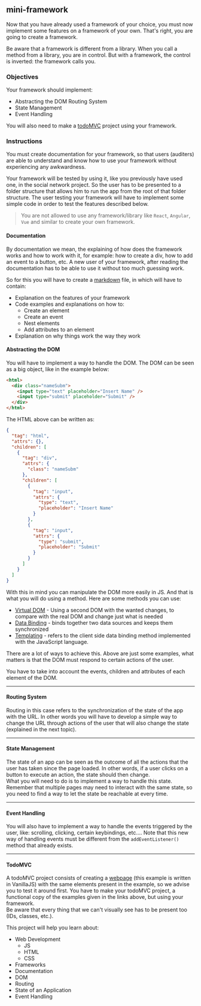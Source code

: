 ## mini-framework

Now that you have already used a framework of your choice, you must now implement some features on a framework of your own. That's right, you are going to create a framework.

Be aware that a framework is different from a library. When you call a method from a library, you are in control. But with a framework, the control is inverted: the framework calls you.

### Objectives

Your framework should implement:

- Abstracting the DOM
  Routing System
- State Management
- Event Handling

You will also need to make a [todoMVC](http://todomvc.com/) project using your framework.

### Instructions

You must create documentation for your framework, so that users (auditers) are able to understand and know how to use your framework without experiencing any awkwardness.

Your framework will be tested by using it, like you previously have used one, in the social network project. So the user has to be presented to a folder structure that allows him to run the app from the root of that folder structure. The user testing your framework will have to implement some simple code in order to test the features described below.

> You are not allowed to use any framework/library like `React`, `Angular`, `Vue` and similar to create your own framework.

#### Documentation

By documentation we mean, the explaining of how does the framework works and how to work with it, for example: how to create a div, how to add an event to a button, etc. A new user of your framework, after reading the documentation has to be able to use it without too much guessing work.

So for this you will have to create a [markdown](https://www.markdownguide.org/getting-started/) file, in which will have to contain:

- Explanation on the features of your framework
- Code examples and explanations on how to:
  - Create an element
  - Create an event
  - Nest elements
  - Add attributes to an element
- Explanation on why things work the way they work

#### Abstracting the DOM

You will have to implement a way to handle the DOM. The DOM can be seen as a big object, like in the example below:

```html
<html>
  <div class="nameSubm">
    <input type="text" placeholder="Insert Name" />
    <input type="submit" placeholder="Submit" />
  </div>
</html>
```

The HTML above can be written as:

```json
{
  "tag": "html",
  "attrs": {},
  "children": [
    {
      "tag": "div",
      "attrs": {
        "class": "nameSubm"
      },
      "children": [
        {
          "tag": "input",
          "attrs": {
            "type": "text",
            "placeholder": "Insert Name"
          }
        },
        {
          "tag": "input",
          "attrs": {
            "type": "submit",
            "placeholder": "Submit"
          }
        }
      ]
    }
  ]
}
```

With this in mind you can manipulate the DOM more easily in JS. And that is what you will do using a method. Here are some methods you can use:

- [Virtual DOM](https://bitsofco.de/understanding-the-virtual-dom/) - Using a second DOM with the wanted changes, to compare with the real DOM and change just what is needed
- [Data Binding](https://docs.microsoft.com/en-us/dotnet/desktop-wpf/data/data-binding-overview?redirectedfrom=MSDN) - binds together two data sources and keeps them synchronized
- [Templating](https://medium.com/@BuildMySite1/javascript-templating-what-is-templating-7ff49d97db6b) - refers to the client side data binding method implemented with the JavaScript language.

There are a lot of ways to achieve this. Above are just some examples, what matters is that the DOM must respond to certain actions of the user.

You have to take into account the events, children and attributes of each element of the DOM.

---

#### Routing System

Routing in this case refers to the synchronization of the state of the app with the URL. In other words you will have to develop a simple way to change the URL through actions of the user that will also change the state (explained in the next topic).

---

#### State Management

The state of an app can be seen as the outcome of all the actions that the user has taken since the page loaded. In other words, if a user clicks on a button to execute an action, the state should then change.\
What you will need to do is to implement a way to handle this state. Remember that multiple pages may need to interact with the same state, so you need to find a way to let the state be reachable at every time.

---

#### Event Handling

You will also have to implement a way to handle the events triggered by the user, like: scrolling, clicking, certain keybindings, etc.... Note that this new way of handling events must be different from the `addEventListener()` method that already exists.

---

#### TodoMVC

A todoMVC project consists of creating a [webpage](http://todomvc.com/examples/vanillajs/) (this example is written in VanillaJS) with the same elements present in the example, so we advise you to test it around first. You have to make your todoMVC project, a functional copy of the examples given in the links above, but using your framework.\
Be aware that every thing that we can't visually see has to be present too (IDs, classes, etc.).

This project will help you learn about:

- Web Development
  - JS
  - HTML
  - CSS
- Frameworks
- Documentation
- DOM
- Routing
- State of an Application
- Event Handling
